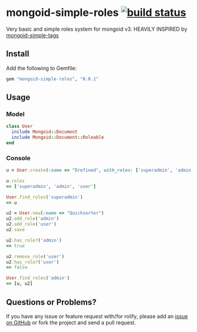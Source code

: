 # mongoid-simple-roles [![build status](https://secure.travis-ci.org/drefined/mongoid-simple-roles.png?branch=master)](http://travis-ci.org/drefined/mongoid-simple-roles)

Very basic and simple roles system for mongoid v3. HEAVILY INSPIRED by [mongoid-simple-tags](https://github.com/chebyte/mongoid-simple-tags)

## Install

Add the following to Gemfile:

```ruby
gem "mongoid-simple-roles", "0.0.1"
```

## Usage

### Model

```ruby
class User
  include Mongoid::Document
  include Mongoid::Document::Roleable
end
```

### Console

```ruby
u = User.create(:name => "Drefined", with_roles: ['superadmin', 'admin', 'user'])

u.roles
=> ['superadmin', 'admin', 'user']

User.find_roles('superadmin')
=> u

u2 = User.new(:name => "Quicksorter")
u2.add_role('admin')
u2.add_role('user')
u2.save

u2.has_role?('admin')
=> true

u2.remove_role('user')
u2.has_role?('user')
=> false

User.find_roles('admin')
=> [u, u2]
```

## Questions or Problems?

If you have any issue or feature request with/for rolify, please add an [issue on GitHub](https://github.com/drefined/mongoid-simple-roles/issues) or fork the project and send a pull request.